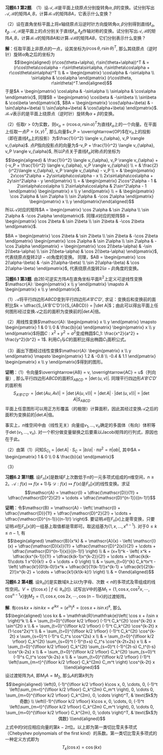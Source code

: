 **习题6.1 第2题**.
（1）设$\mathscr{A, B}$是平面上绕原点分别旋转角$\alpha, \beta$的变换。试分别写出$\mathscr{A, B}$的矩阵$A,B$，计算$\mathscr{BA}$的矩阵$BA$，它表示什么变换？

（2）设在直角坐标平面上将$x$轴绕原点沿逆时针方向旋转角$\alpha, \beta$分别得到直线$\ell_{\alpha}, \ell_{\beta}$.
$\mathscr{A, B}$是平面上的点分别关于直线$\ell_{\alpha}, \ell_{\beta}$作轴对称的变换。试分别写出$\mathscr{A, B}$的矩阵$A,B$，计算$\mathscr{BA}$的矩阵$BA$和计算$\mathscr{AB}$的矩阵$AB$，它们分别表示什么变换？

**解**：任取平面上非原点的一点，设其坐标为$(r\cos\theta, r\sin\theta)^T$,
那么其绕原点（逆时针）旋转$\alpha$角之后的坐标为 $$\begin{aligned}
(r\cos(\theta+\alpha), r\sin(\theta+\alpha))^T & = (r\cos\theta\cos\alpha - r\sin\theta\sin\alpha, r\sin\theta\cos\alpha + r\cos\theta\sin\alpha)^T \\
& = \begin{pmatrix} \cos\alpha & -\sin\alpha \\ \sin\alpha & \cos\alpha \end{pmatrix} (r\cos\theta, r\sin\theta)^T.\end{aligned}$$
于是$A = \begin{pmatrix} \cos\alpha & -\sin\alpha \\ \sin\alpha & \cos\alpha \end{pmatrix}$,
同理$B = \begin{pmatrix} \cos\beta & -\sin\beta \\ \sin\beta & \cos\beta \end{pmatrix}$,
$BA = \begin{pmatrix} \cos(\alpha+\beta) & -\sin(\alpha+\beta) \\ \sin(\alpha+\beta) & \cos(\alpha+\beta) \end{pmatrix}$.
$\mathscr{BA}$表示的是平面上绕原点（逆时针）旋转角$\alpha+\beta$的变换。

（2）任取$r > 0$为实数，则$v_{\alpha} = (r\cos\alpha, r\sin\alpha)^T$为直线$\ell_{\alpha}$上的一个向量。在平面上任取一点$P = (x,y)^T$,
那么向量$v_P = \overrightarrow{OP}$在$v_{\alpha}$上的投影（即在直线$\ell_{\alpha}$上的投影）为$\frac{1}{r^2} \langle v_{\alpha}, v_P \rangle v_{\alpha}$.
点$P$指向投影点的向量为$-v_P + \frac{1}{r^2} \langle v_{\alpha}, v_P \rangle v_{\alpha}$,
所以$P$点关于直线$\ell_{\alpha}$对称点的坐标为 $$\begin{aligned}
& \frac{1}{r^2} \langle v_{\alpha}, v_P \rangle v_{\alpha} + (-v_P + \frac{1}{r^2} \langle v_{\alpha}, v_P \rangle v_{\alpha}) \\
= & \frac{2}{r^2}\langle v_{\alpha}, v_P \rangle v_{\alpha} - v_P \\
= & \begin{pmatrix} 2x\cos^2\alpha + 2y\sin\alpha\cos\alpha - x \\ 2x\sin\alpha\cos\alpha + 2y\sin^2\alpha - y \end{pmatrix} \\
= & \begin{pmatrix} 2\cos^2\alpha - 1 & 2\sin\alpha\cos\alpha \\ 2\sin\alpha\cos\alpha & 2\sin^2\alpha - 1 \end{pmatrix} \begin{pmatrix} x \\ y \end{pmatrix} \\
= & \begin{pmatrix} \cos 2\alpha & \sin 2\alpha \\ \sin 2\alpha & -\cos 2\alpha \end{pmatrix} \begin{pmatrix} x \\ y \end{pmatrix}\end{aligned}$$
所以$\mathscr{A}$对应的矩阵$A = \begin{pmatrix} \cos 2\alpha & \sin 2\alpha \\ \sin 2\alpha & -\cos 2\alpha \end{pmatrix}$.
同理$\mathscr{B}$对应的矩阵$B = \begin{pmatrix} \cos 2\beta & \sin 2\beta \\ \sin 2\beta & -\cos 2\beta \end{pmatrix}$.

$BA = \begin{pmatrix} \cos 2\beta & \sin 2\beta \\ \sin 2\beta & -\cos 2\beta \end{pmatrix} \begin{pmatrix} \cos 2\alpha & \sin 2\alpha \\ \sin 2\alpha & -\cos 2\alpha \end{pmatrix} = \begin{pmatrix} \cos 2(\beta-\alpha) & -\sin 2(\beta-\alpha) \\ \sin 2(\beta-\alpha) & \cos 2(\beta-\alpha) \end{pmatrix}$,
代表绕原点旋转$2(\beta-\alpha)$角度的变换。
同理，$AB = \begin{pmatrix} \cos 2(\alpha-\beta) & -\sin 2(\alpha-\beta) \\ \sin 2(\alpha-\beta) & \cos 2(\alpha-\beta) \end{pmatrix}$,
代表绕原点旋转$2(\alpha-\beta)$角度的变换。

**习题6.1 第3题**.
由2阶可逆实方阵$A$在直角坐标平面$\mathbb{R}^2$上定义可逆线性变换$\mathscr{A}: \begin{pmatrix} x \\ y \end{pmatrix} \mapsto A \begin{pmatrix} x \\ y \end{pmatrix}$.

（1）$\mathscr{A}$将平行四边形$ABCD$变到平行四边形$A'B'C'D'$,
求证：变换后和变换前的面积比$k = \dfrac{S_{A'B'C'D'}}{S_{ABCD}} = |\det A|$；由此可以得出平面上任何图形经过变换$\mathscr{A}$之后的面积为变换前的$|\det A|$倍。

（2）用线性变换$\mathscr{A}: \begin{pmatrix} x \\ y \end{pmatrix} \mapsto \begin{pmatrix} 1 & 0 \\ 0 & \frac{b}{a} \end{pmatrix} \begin{pmatrix} x \\ y \end{pmatrix}$将圆$C: x^2 + y^2 = a^2$变成椭圆$C_1: \frac{x^2}{a^2} + \frac{y^2}{b^2} = 1$.
利用$C_1$与$C$的面积比得出椭圆$C_1$面积公式。

（3）画出下图经过线性变换$\mathscr{A}: \begin{pmatrix} x \\ y \end{pmatrix} \mapsto \begin{pmatrix} 1.2 & -0.8 \\ -0.4 & 1.1 \end{pmatrix} \begin{pmatrix} x \\ y \end{pmatrix}$得到的图形。

**证明**：（1）令向量$\overrightarrow{AB} = v, \overrightarrow{AC} = u$（列向量）,
那么平行四边形$ABCD$的面积$S_{ABCD} = |\det(u ,v)|$.
同理平行四边形$A'B'C'D'$的面积有
$$S_{A'B'C'D'} = |\det(Au, Av)| = |\det(A(u, v))| = |\det A| \cdot |\det (u, v))| = |\det A| S_{ABCD}$$
平面上任意图形可以用正方形覆盖（的极限）计算面积，因此其经过变换$\mathscr{A}$之后的面积为变换前的$|\det A|$倍。

事实上，$n$维空间中由（线性无关）向量组$v_1,\ldots,v_n$确定的多面体（有向）体积等于$\det(v_1,\ldots,v_n)$.
对一个积分做变量替换之后要乘以Jacobi矩阵的行列式，原因也在于此。

（2）由第（1）问知$S_{C_1} = |\det A|\cdot S_{C} = |b/a|\cdot \pi a^2 = \pi |ab|$,
其中$A = \begin{pmatrix} 1 & 0 \\ 0 & \frac{b}{a} \end{pmatrix}$

（3）

**习题6.2 第11题**.
设$F_n[x]$是数域$F$上次数低于$n$的一元多项式组成的$n$维空间，$n \geqslant 2$。$\mathscr{A}: f(x) \mapsto f(x+1)$与
$\mathscr{D}: f(x) \mapsto f'(x)$是$F_n[x]$的线性变换。求证
$$\mathscr{A} = \mathscr{I} + \dfrac{\mathscr{D}}{1!} + \dfrac{\mathscr{D}^2}{2!} + \cdots + \dfrac{\mathscr{D}^{n-1}}{(n-1)!}$$

**证明**：令$\mathscr{B} = \mathscr{A} - \left( \mathscr{I} + \dfrac{\mathscr{D}}{1!} + \dfrac{\mathscr{D}^2}{2!} + \cdots + \dfrac{\mathscr{D}^{n-1}}{(n-1)!} \right)$.
要证明$\mathscr{B}$在$F_n[x]$上是零变换，只要证明$\mathscr{B}$在$F_n[x]$的一组基上取值都是零即可。取这组基为$\{ 1, x, \ldots, x^{n-1} \}$.
对于$0 \leqslant k \leqslant n-1$, 有 $$\begin{aligned}
\mathscr{B}(x^k) & = \mathscr{A}(x) - \left( \mathscr{I}(x) + \dfrac{\mathscr{D}(x)}{1!} + \dfrac{\mathscr{D}^2(x)}{2!} + \cdots + \dfrac{\mathscr{D}^{n-1}(x)}{(n-1)!} \right) \\
& = (x+1)^k - \left( x^k + \dfrac{kx^{k-1}}{1!} + \dfrac{k(k-1)x^{k-2}}{2!} + \cdots + \dfrac{k(k-1)\cdots 1 x^0}{k!} + 0 + \cdots + 0 \right) \\
& = \sum_{t=0}^{k} C_k^tx^t - \left( \dfrac{k!}{0!(k-0)!}x^k + \dfrac{k!}{1!(k-1)!}x^{k-1} + \dfrac{k!}{2!(k-2)!}x^{k-2} + \cdots + \dfrac{k!}{k!(k-k)!} \right) \\
& = 0\end{aligned}$$

**习题6.2 第4题**.
设$\mathbb{R}_n[t]$是实数域$\mathbb{R}$上以$t$为字母、次数$<n$的多项式及零组成的线性空间。$V=\left\{ f(\cos x) \ |\ f \in \mathbb{R}_n[t] \right\}$.
试写出$V$中的基$M_1 = \left\{ 1, \cos x, \cos^2 x, \cdots, \cos^{n-1} x \right\}$到$M_2 = \left\{ 1, \cos x, \cos 2x, \cdots, \cos (n-1)x \right\}$的过渡矩阵。

**解**.
有$\cos kx + i\sin kx = e^{ikx} = \left( e^{ix} \right)^k = \left( \cos x + i\sin x \right)^k$,
那么 $$\begin{aligned}
\cos kx & = \mathfrak{R}\mathfrak{e}\left( \cos x + i\sin x \right)^k \\
& = \sum_{t=0}^{\lfloor k/2 \rfloor} (-1)^t C_k^{2t} \cos^{k-2t} x \sin^{2t} x \\
& = \sum_{t=0}^{\lfloor k/2 \rfloor} (-1)^t C_k^{2t} \cos^{k-2t} x (1-\cos^2x)^t \\
& = \sum_{t=0}^{\lfloor k/2 \rfloor} (-1)^t C_k^{2t} \cos^{k-2t} x \sum_{s=0}^t (-1)^s C_t^s \cos^{2s} x \\
& = \sum_{t=0}^{\lfloor k/2 \rfloor} C_k^{2t} \sum_{s=0}^t (-1)^{t+s} C_t^s \cos^{k-2t+2s} x \\
& = \sum_{t=0}^{\lfloor k/2 \rfloor} C_k^{2t} \sum_{s=0}^t (-1)^{2t-s} C_t^{t-s} \cos^{k-2s} x \\
& = \sum_{t=0}^{\lfloor k/2 \rfloor} C_k^{2t} \sum_{s=0}^t (-1)^s C_t^s \cos^{k-2s} x \\
& = \sum_{t=0}^{\lfloor k/2 \rfloor} (-1)^t \left(\sum_{m=t}^{\lfloor k/2 \rfloor}  C_k^{2m} C_m^t \right) \cos^{k-2t} x \\\end{aligned}$$
设过渡矩阵为$A$, 即$M_1A = M_2$, 那么$A$的第$k$列为 $$\begin{aligned}
\left(0, (-1)^{\lfloor k/2 \rfloor} k\cos x, 0, \cdots, 0, (-1)^t \left(\sum_{m=t}^{\lfloor k/2 \rfloor}  C_k^{2m} C_m^t \right), 0, \cdots 0, \sum_{m=0}^{\lfloor k/2 \rfloor}  C_k^{2m}, 0, \cdots \right)^T, & \text{$k$为奇数} \\
\left((-1)^{\lfloor k/2 \rfloor} k\cos x, 0, \cdots, 0, (-1)^t \left(\sum_{m=t}^{\lfloor k/2 \rfloor}  C_k^{2m} C_m^t \right), 0, \cdots 0, \sum_{m=0}^{\lfloor k/2 \rfloor}  C_k^{2m}, 0, \cdots \right)^T, & \text{$k$为偶数} \\\end{aligned}$$
上式中的$t$对应相应向量的第$k-2t$位。以上即为第一类切比雪夫多项式（Chebyshev
polynomials of the first
kind）的系数。第一类切比雪夫多项式的一种定义方式即为
$$T_k(\cos x) = \cos (kx)$$
